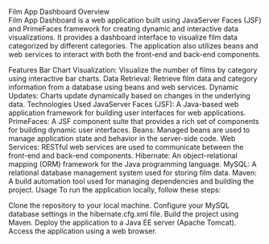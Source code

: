 Film App Dashboard
Overview    
Film App Dashboard is a web application built using JavaServer Faces (JSF) and PrimeFaces framework for creating dynamic and interactive data visualizations. It provides a dashboard interface to visualize film data categorized by different categories. The application also utilizes beans and web services to interact with both the front-end and back-end components.

Features
Bar Chart Visualization: Visualize the number of films by category using interactive bar charts.
Data Retrieval: Retrieve film data and category information from a database using beans and web services.
Dynamic Updates: Charts update dynamically based on changes in the underlying data.
Technologies Used
JavaServer Faces (JSF): A Java-based web application framework for building user interfaces for web applications.
PrimeFaces: A JSF component suite that provides a rich set of components for building dynamic user interfaces.
Beans: Managed beans are used to manage application state and behavior in the server-side code.
Web Services: RESTful web services are used to communicate between the front-end and back-end components.
Hibernate: An object-relational mapping (ORM) framework for the Java programming language.
MySQL: A relational database management system used for storing film data.
Maven: A build automation tool used for managing dependencies and building the project.
Usage
To run the application locally, follow these steps:

Clone the repository to your local machine.
Configure your MySQL database settings in the hibernate.cfg.xml file.
Build the project using Maven.
Deploy the application to a Java EE server (Apache Tomcat).
Access the application using a web browser.
